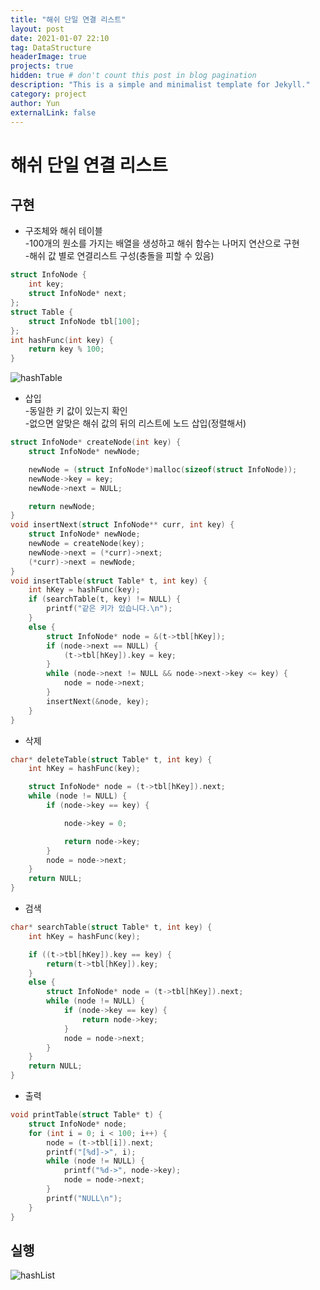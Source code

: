```yaml
---
title: "해쉬 단일 연결 리스트"
layout: post
date: 2021-01-07 22:10
tag: DataStructure
headerImage: true
projects: true
hidden: true # don't count this post in blog pagination
description: "This is a simple and minimalist template for Jekyll."
category: project
author: Yun
externalLink: false
---
```


# 해쉬 단일 연결 리스트
## 구현
- 구조체와 해쉬 테이블  
-100개의 원소를 가지는 배열을 생성하고 해쉬 함수는 나머지 연산으로 구현  
-해쉬 값 별로 연결리스트 구성(충돌을 피할 수 있음)  
```c
struct InfoNode {
    int key;
    struct InfoNode* next;
};
struct Table {
    struct InfoNode tbl[100];
};
int hashFunc(int key) {
    return key % 100;
}
```
![hashTable](https://bro-o.github.io/assets/images/hashTable.PNG)  

- 삽입  
-동일한 키 값이 있는지 확인  
-없으면 알맞은 해쉬 값의 뒤의 리스트에 노드 삽입(정렬해서)  
```c
struct InfoNode* createNode(int key) {
    struct InfoNode* newNode;

    newNode = (struct InfoNode*)malloc(sizeof(struct InfoNode));
    newNode->key = key;
    newNode->next = NULL;

    return newNode;
}
void insertNext(struct InfoNode** curr, int key) {
    struct InfoNode* newNode;
    newNode = createNode(key);
    newNode->next = (*curr)->next;
    (*curr)->next = newNode;
}
void insertTable(struct Table* t, int key) {
    int hKey = hashFunc(key);
    if (searchTable(t, key) != NULL) {
        printf("같은 키가 있습니다.\n");
    }
    else {
        struct InfoNode* node = &(t->tbl[hKey]);
        if (node->next == NULL) {
            (t->tbl[hKey]).key = key;
        }
        while (node->next != NULL && node->next->key <= key) {
            node = node->next;
        }    
        insertNext(&node, key);
    }
}
```

- 삭제
```c
char* deleteTable(struct Table* t, int key) {
    int hKey = hashFunc(key);

    struct InfoNode* node = (t->tbl[hKey]).next;
    while (node != NULL) {
        if (node->key == key) {

            node->key = 0;

            return node->key;
        }
        node = node->next;
    }
    return NULL;
}
```

- 검색
```c
char* searchTable(struct Table* t, int key) {
    int hKey = hashFunc(key);

    if ((t->tbl[hKey]).key == key) {
        return(t->tbl[hKey]).key;
    }
    else {
        struct InfoNode* node = (t->tbl[hKey]).next;
        while (node != NULL) {
            if (node->key == key) {
                return node->key;
            }
            node = node->next;
        }
    }
    return NULL;
}
```
- 출력
```c
void printTable(struct Table* t) {
    struct InfoNode* node;
    for (int i = 0; i < 100; i++) {
        node = (t->tbl[i]).next;
        printf("[%d]->", i);
        while (node != NULL) {
            printf("%d->", node->key);
            node = node->next;
        }
        printf("NULL\n");
    }
}
```

## 실행
![hashList](https://bro-o.github.io/assets/images/hashList.PNG)
